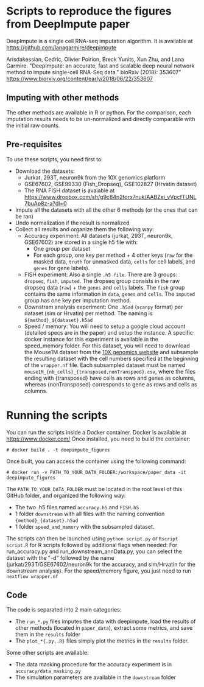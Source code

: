 # Scripts to reproduce the figures from DeepImpute paper

DeepImpute is a single cell RNA-seq imputation algorithm. It is available at https://github.com/lanagarmire/deepimpute 

Arisdakessian, Cedric, Olivier Poirion, Breck Yunits, Xun Zhu, and Lana Garmire.
"DeepImpute: an accurate, fast and scalable deep neural network method to impute single-cell RNA-Seq data." bioRxiv (2018): 353607"
https://www.biorxiv.org/content/early/2018/06/22/353607

## Imputing with other methods
The other methods are available in R or python. For the comparison, each imputation results needs to be un-normalized and directly comparable with the initial raw counts.

## Pre-requisites
To use these scripts, you need first to:
- Download the datasets:
  - Jurkat, 293T, neuron9k from the 10X genomics platform
  - GSE67602, GSE99330 (Fish_Dropseq), GSE102827 (Hrvatin dataset)
  - The RNA FISH dataset is avaiable at https://www.dropbox.com/sh/g9c84n2torx7nuk/AABZei_vVpcfTUNL7buAp8z-a?dl=0
- Impute all the datasets with all the other 6 methods (or the ones that can be ran)
- Undo normalization if the result is normalized
- Collect all results and organize them the following way:
  - Accuracy experiment: All datasets (jurkat, 293T, neuron9k, GSE67602) are stored in a single h5 file with:
    - One group per dataset
    - For each group, one key per method + 4 other keys (`raw` for the masked data, `truth` for unmasked data, `cells` for cell labels, and `genes` for gene labels).
  - FISH experiment: Also a single `.h5 file`. There are 3 groups: `dropseq`, `fish`, `imputed`. The dropseq group consists in the raw dropseq data (`raw`) + the `genes` and `cells` labels. The `fish` group contains the same information in `data`, `genes` and `cells`. The `imputed` group has one key per imputation method.
  - Downstram analysis experiment: One `.h5ad` (`scanpy` format) per dataset (sim or Hrvatin) per method. The naming is `${method}_${dataset}.h5ad`
  - Speed / memory: You will need to setup a google cloud account (detailed specs are in the paper) and setup the instance. A specific docker instance for this experiment is available in the speed_memory folder. For this dataset, you will need to download the Mouse1M dataset from the [10X genomics website](https://www.10xgenomics.com/solutions/single-cell/) and subsample the resulting dataset with the cell numbers specified at the beginning of the `wrapper.nf` file. Each subsampled dataset must be named `mouse1M_{nb_cells}_{transposed,nonTranspoed}.csv`, where the files ending with {transposed} have cells as rows and genes as columns, whereas {nonTransposed} corresponds to gene as rows and cells as columns.

# Running the scripts
You can run the scripts inside a Docker container. Docker is available at https://www.docker.com/
Once installed, you need to build the container:
```
# docker build . -t deepimpute_figures
```
Once built, you can access the container using the following command:
```
# docker run -v PATH_TO_YOUR_DATA_FOLDER:/workspace/paper_data -it deepimpute_figures
```
The `PATH_TO_YOUR_DATA_FOLDER` must be located in the root level of this GitHub folder, and organized the following way:
- The two .h5 files named `accuracy.h5` and `FISH.h5`
- 1 folder `downstream` with all files with the naming convention `{method}_{dataset}.h5ad`
- 1 folder `speed_and_memory` with the subsampled dataset.

The scripts can then be launched using `python script.py` or `Rscript script.R` for R scripts followed by additional flags when needed: For run_accuracy.py and run_downstream_annData.py, you can select the dataset with the "-d" followed by the name (jurkat/293T/GSE67602/neuron9k for the accuracy, and sim/Hrvatin for the downstream analysis).
For the speed/memory figure, you just need to run `nextflow wrapper.nf`

## Code
The code is separated into 2 main categories:
- The `run_*.py` files imputes the data with deepimpute, load the results of other methods (located in `paper_data`), extract some metrics, and save them in the `results` folder
- The `plot_*{.py,.R}` files simply plot the metrics in the `results` folder.

Some other scripts are available:
- The data masking procedure for the accuracy experiment is in `accuracy/data_masking.py`
- The simulation parameters are available in the `downstream` folder
